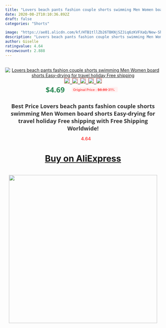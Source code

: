 ```yaml
---
title: "Lovers beach pants fashion couple shorts swimming Men Women board shorts Easy-drying for travel holiday Free shipping"
date: 2020-08-2T10:10:36.892Z
draft: false
categories: "Shorts"

image: "https://ae01.alicdn.com/kf/HTB1tllZb26TBKNjSZJiq6zKVFXaQ/New-Shorts-Men-Summer-Beach-Shorts-Flower-Stripe-Star-Many-styles-Couple-suit-Wear-Causal-Tracksuit.jpg"
description: "Lovers beach pants fashion couple shorts swimming Men Women board shorts Easy-drying for travel holiday Free shipping"
author: Giselle
ratingvalue: 4.64
reviewcount: 2.888
---
```

<br>
<div style="text-align: center;">
<a href="https://s.click.aliexpress.com/e/_AmUSAv" target="_blank" rel="nofollow noopener noreferrer"><img alt="Lovers beach pants fashion couple shorts swimming Men Women board shorts Easy-drying for travel holiday Free shipping" class="magnifier-image" src="https://ae01.alicdn.com/kf/HTB1tllZb26TBKNjSZJiq6zKVFXaQ/New-Shorts-Men-Summer-Beach-Shorts-Flower-Stripe-Star-Many-styles-Couple-suit-Wear-Causal-Tracksuit.jpg_640x640.jpg">
<br>
<img style="border:1px solid salmon" src="https://ae01.alicdn.com/kf/HTB1tllZb26TBKNjSZJiq6zKVFXaQ/New-Shorts-Men-Summer-Beach-Shorts-Flower-Stripe-Star-Many-styles-Couple-suit-Wear-Causal-Tracksuit.jpg_120x120.jpg">&nbsp;&nbsp;<img style="border:1px solid salmon" src="https://ae01.alicdn.com/kf/HTB1Qm7mirGYBuNjy0Foq6AiBFXak/New-Shorts-Men-Summer-Beach-Shorts-Flower-Stripe-Star-Many-styles-Couple-suit-Wear-Causal-Tracksuit.jpg_120x120.jpg">&nbsp;&nbsp;<img style="border:1px solid salmon" src="https://ae01.alicdn.com/kf/HTB1_ZDBaUz.BuNjt_j7q6x0nFXak/New-Shorts-Men-Summer-Beach-Shorts-Flower-Stripe-Star-Many-styles-Couple-suit-Wear-Causal-Tracksuit.jpg_120x120.jpg">&nbsp;&nbsp;<img style="border:1px solid salmon" src="https://ae01.alicdn.com/kf/HTB15cb7nC_I8KJjy0Foq6yFnVXab/New-Shorts-Men-Summer-Beach-Shorts-Flower-Stripe-Star-Many-styles-Couple-suit-Wear-Causal-Tracksuit.jpg_120x120.jpg">&nbsp;&nbsp;<img style="border:1px solid salmon" src="https://ae01.alicdn.com/kf/HTB1R92gnBfH8KJjy1Xbq6zLdXXaH/New-Shorts-Men-Summer-Beach-Shorts-Flower-Stripe-Star-Many-styles-Couple-suit-Wear-Causal-Tracksuit.jpg_120x120.jpg"></a></div><br0>
<div style="text-align: center;"><span style="background-color: white; border: 0px; box-sizing: border-box; color: seagreen; display: inline-block; font-family: &quot;open sans&quot; , &quot;arial&quot; , &quot;helvetica&quot; , sans-serif , &quot;heiti&quot;; font-size: 24px; font-stretch: inherit; font-weight: 700; line-height: inherit; margin: 0px 10px 0px 0px; padding: 0px; vertical-align: middle;">$4.69 </span>
<span style="background: rgb(255 , 241 , 241); border-radius: 3px; border: 0px; box-sizing: border-box; color: #ff4747; display: inline-block; font-family: inherit; font-size: 12px; font-stretch: inherit; font-style: inherit; font-variant: inherit; font-weight: 600; line-height: inherit; margin: 0px; padding: 2px 5px; transform: scale(0.9); vertical-align: middle;">Original Price : <b style="text-decoration: line-through;">$6.80 </b> 31%&nbsp;&nbsp;</span></div>
<h1 style="color: #333333; display: inline-block; font-family: &quot;open sans&quot; , &quot;arial&quot; , &quot;helvetica&quot; , sans-serif , &quot;heiti&quot;; font-size: 18px; font-stretch: inherit; font-weight: 700; text-align: center;">Best Price Lovers beach pants fashion couple shorts swimming Men Women board shorts Easy-drying for travel holiday Free shipping with Free Shipping Worldwide!</h1>
<div style="color: #ff4747; text-align: center;">
<img src="https://4.bp.blogspot.com/-M0ZcTcb-5uY/XleCXlxnR4I/AAAAAAAAAEc/OrjgMkXV1oMQFaCRZj5HQwOCBcu3w1FegCPcBGAYYCw/s1600/star.png" style="height: 15px;">&nbsp;<b>4.64</b></div>
<div class="button_cont" align="center"><a class="buynow_a" href="https://s.click.aliexpress.com/e/_AmUSAv" target="_blank" rel="nofollow noopener noreferrer"><H1>Buy on AliExpress</H1></a></div><br>
<div class="separator" style="clear: both; text-align: center;">
<img src="https://lh3.googleusercontent.com/-pTy5HemUv9M/XlePHvY0dAI/AAAAAAAAAE4/0nX5iRUoIWY8eMW9Dpxeirr157OZliDIgCLcBGAsYHQ/s1600/badge.gif" width="480">
</div>
